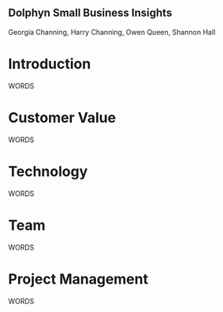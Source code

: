 ## Dolphyn Small Business Insights

Georgia Channing, Harry Channing, Owen Queen, Shannon Hall

# Introduction

WORDS

# Customer Value

WORDS

# Technology

WORDS

# Team

WORDS

# Project Management

WORDS
